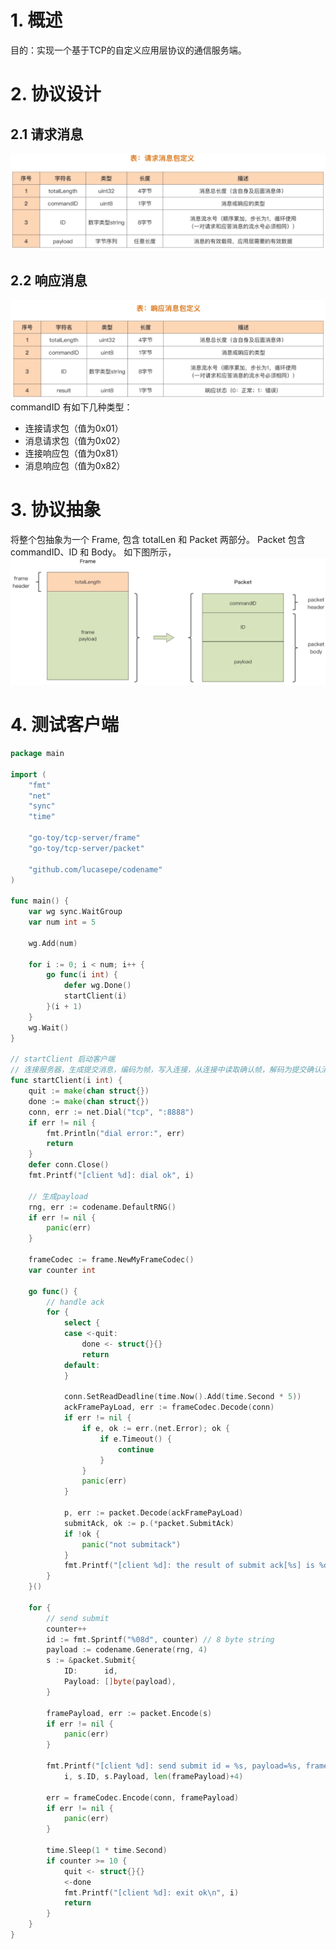 # 1. 概述
目的：实现一个基于TCP的自定义应用层协议的通信服务端。
# 2. 协议设计
## 2.1 请求消息
![alt text](images/%E8%AF%B7%E6%B1%82%E6%B6%88%E6%81%AF.png)
## 2.2 响应消息
![alt text](images/%E5%93%8D%E5%BA%94%E6%B6%88%E6%81%AF.png)
commandID 有如下几种类型：
- 连接请求包（值为0x01）
- 消息请求包（值为0x02）
- 连接响应包（值为0x81）
- 消息响应包（值为0x82）
# 3. 协议抽象
将整个包抽象为一个 Frame, 包含 totalLen 和 Packet 两部分。
Packet 包含 commandID、ID 和 Body。
如下图所示，
![alt text](images/协议抽象.png)
# 4. 测试客户端
```go
package main

import (
	"fmt"
	"net"
	"sync"
	"time"

	"go-toy/tcp-server/frame"
	"go-toy/tcp-server/packet"

	"github.com/lucasepe/codename"
)

func main() {
	var wg sync.WaitGroup
	var num int = 5

	wg.Add(num)

	for i := 0; i < num; i++ {
		go func(i int) {
			defer wg.Done()
			startClient(i)
		}(i + 1)
	}
	wg.Wait()
}

// startClient 启动客户端
// 连接服务器，生成提交消息，编码为帧，写入连接，从连接中读取确认帧，解码为提交确认消息，打印确认结果
func startClient(i int) {
	quit := make(chan struct{})
	done := make(chan struct{})
	conn, err := net.Dial("tcp", ":8888")
	if err != nil {
		fmt.Println("dial error:", err)
		return
	}
	defer conn.Close()
	fmt.Printf("[client %d]: dial ok", i)

	// 生成payload
	rng, err := codename.DefaultRNG()
	if err != nil {
		panic(err)
	}

	frameCodec := frame.NewMyFrameCodec()
	var counter int

	go func() {
		// handle ack
		for {
			select {
			case <-quit:
				done <- struct{}{}
				return
			default:
			}

			conn.SetReadDeadline(time.Now().Add(time.Second * 5))
			ackFramePayLoad, err := frameCodec.Decode(conn)
			if err != nil {
				if e, ok := err.(net.Error); ok {
					if e.Timeout() {
						continue
					}
				}
				panic(err)
			}

			p, err := packet.Decode(ackFramePayLoad)
			submitAck, ok := p.(*packet.SubmitAck)
			if !ok {
				panic("not submitack")
			}
			fmt.Printf("[client %d]: the result of submit ack[%s] is %d\n", i, submitAck.ID, submitAck.Result)
		}
	}()

	for {
		// send submit
		counter++
		id := fmt.Sprintf("%08d", counter) // 8 byte string
		payload := codename.Generate(rng, 4)
		s := &packet.Submit{
			ID:      id,
			Payload: []byte(payload),
		}

		framePayload, err := packet.Encode(s)
		if err != nil {
			panic(err)
		}

		fmt.Printf("[client %d]: send submit id = %s, payload=%s, frame length = %d\n",
			i, s.ID, s.Payload, len(framePayload)+4)

		err = frameCodec.Encode(conn, framePayload)
		if err != nil {
			panic(err)
		}

		time.Sleep(1 * time.Second)
		if counter >= 10 {
			quit <- struct{}{}
			<-done
			fmt.Printf("[client %d]: exit ok\n", i)
			return
		}
	}
}
```